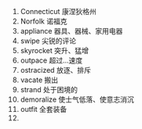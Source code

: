 1. Connecticut   康涅狄格州
2. Norfolk  诺福克
4. appliance 器具、器械、家用电器
5. swipe  尖锐的评论
6. skyrocket  突升、猛增
7. outpace  超过...速度
8. ostracized  放逐、排斥
9. vacate   搬出
10. strand  处于困境的
11. demoralize  使士气低落、使意志消沉
12. outfit  全套装备
13. 